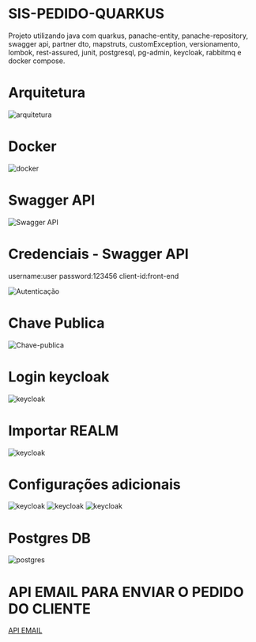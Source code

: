 # SIS-PEDIDO-QUARKUS

Projeto utilizando java com quarkus, panache-entity, panache-repository, swagger api, partner dto, mapstruts, customException, versionamento, lombok, rest-assured, junit, postgresql, pg-admin, keycloak,  rabbitmq e docker compose.


 # Arquitetura
 
 ![arquitetura](https://github.com/thiago-jv/SIS-PEDIDO-QUARKUS/blob/main/rabbitmq-quarkus.png)

 # Docker

 ![docker](https://github.com/thiago-jv/SIS-PEDIDO-QUARKUS/blob/main/docker.png)

 # Swagger API

 ![Swagger API](https://github.com/thiago-jv/SIS-PEDIDO-QUARKUS/blob/main/swagger.png)
 
  # Credenciais - Swagger API
  
  username:user
  password:123456
  client-id:front-end
  
 ![Autenticação](https://github.com/thiago-jv/SIS-PEDIDO-QUARKUS/blob/main/login.png)
 
  # Chave Publica
 
 ![Chave-publica](https://github.com/thiago-jv/SIS-PEDIDO-QUARKUS/blob/main/chave-publica.png)
 
 # Login keycloak
 
 ![keycloak](https://github.com/thiago-jv/SIS-PEDIDO-QUARKUS/blob/main/login-keycloak.png)

 # Importar REALM
 
 ![keycloak](https://github.com/thiago-jv/SIS-PEDIDO-QUARKUS/blob/main/importar.png)

 # Configurações adicionais
  ![keycloak](https://github.com/thiago-jv/SIS-PEDIDO-QUARKUS/blob/main/user.png)
  ![keycloak](https://github.com/thiago-jv/SIS-PEDIDO-QUARKUS/blob/main/credenciais.png)
  ![keycloak](https://github.com/thiago-jv/SIS-PEDIDO-QUARKUS/blob/main/roleMapping.png)
  
 # Postgres DB
 ![postgres](https://github.com/thiago-jv/SIS-PEDIDO-QUARKUS/blob/main/conf-postgres.png)
 
 
 # API EMAIL PARA ENVIAR O PEDIDO DO CLIENTE
 [API EMAIL](https://github.com/thiago-jv/API_EMAIL_SENDGRID_RABBITMQ_QUARKUS)

